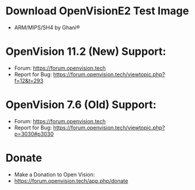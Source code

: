 # Download OpenVisionE2 Test Image
* ARM/MIPS/SH4 by Ghani®
# 


# OpenVision 11.2 (New) Support:
* Forum: https://forum.openvision.tech
* Report for Bug: https://forum.openvision.tech/viewtopic.php?f=12&t=293
# 


# OpenVision 7.6 (Old) Support:
* Forum: https://forum.openvision.tech
* Report for Bug: https://forum.openvision.tech/viewtopic.php?p=3030#p3030
# 


# Donate
* Make a Donation to Open Vision:
* https://forum.openvision.tech/app.php/donate



